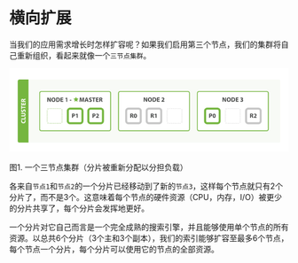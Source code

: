 # 横向扩展

当我们的应用需求增长时怎样扩容呢？如果我们启用第三个节点，我们的集群将自己重新组织，看起来就像一个`三节点集群`。

![三节点集群](../images/elas_0204.png "三节点集群")

图1. 一个三节点集群（分片被重新分配以分担负载）

各来自`节点1`和`节点2`的一个分片已经移动到了新的`节点3`，这样每个节点就只有2个分片了，而不是3个。这意味着每个节点的硬件资源（CPU，内存，I/O）被更少的分片共享了，每个分片会发挥地更好。

一个分片对它自己而言是一个完全成熟的搜索引擎，并且能够使用单个节点的所有资源。以总共6个分片（3个主和3个副本），我们的索引能够扩容至最多6个节点，每个节点一个分片，每个分片可以使用它的节点的全部资源。

